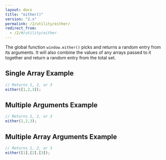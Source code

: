 ```yaml
---
layout: docs
title: "either()"
version: "2.x"
permalink: /2/utility/either/
redirect_from:
  - /2/#/utility/either
---
```


The global function `window.either()` picks and returns a random entry from its arguments. It will also combine the values of any arrays passed to it together and return a random entry from the total set.

## Single Array Example

```javascript
// Returns 1, 2, or 3
either([1,2,3]);
```

## Multiple Arguments Example

```javascript
// Returns 1, 2, or 3
either(1,2,3);
```

## Multiple Array Arguments Example

```javascript
// Returns 1, 2, or 3
either([1],[2],[3]);
```